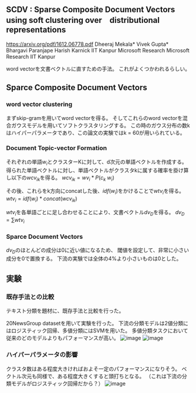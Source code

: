 ## SCDV : Sparse Composite Document Vectors using soft clustering over　distributional representations
https://arxiv.org/pdf/1612.06778.pdf
Dheeraj Mekala* Vivek Gupta* Bhargavi Paranjape Harish Karnick
IIT Kanpur Microsoft Research Microsoft Research IIT Kanpur

word vectorを文書ベクトルに直すための手法。
これがよくつかわれるらしい。

## Sparce Composite Document Vectors
### word vector clustering
まずskip-gramを用いてword vectorを得る。
そしてこれらのword vectorを混合ガウスモデルを用いてソフトクラスタリングする。
この時のガウス分布の数kはハイパーパラメータであり、この論文の実験ではk = 60が用いられている。

### Document Topic-vector Formation
それぞれの単語$w_{i}$とクラスターKに対して、d次元の単語ベクトルを作成する。
得られた単語ベクトルに対し、単語ベクトルがクラスタkに属する確率を掛け算し以下の$wcv_{ik}$を得る。
$wcv_{ik} = wv_{i} * P(c_{k}\ w_{i})$

その後、これらをk方向にconcatした後、$idf(w_i)$をかけることで$wtv_{i}$を得る。
$wtv_{i} = idf(w_{i}) * concat(wcv_{ik})$

$wtv_{i}$を各単語ごとに足し合わせることにより、文書ベクトル$dv_{D}$を得る。
$dv_{D} = \sum wtv_{i}$

### Sparce Document Vectors
$dv_{D}$のほとんどの成分は0に近い値になるため、
閾値を設定して、非常に小さい成分を0で置換する。
下流の実験では全体の4%より小さいものは0とした。

## 実験
### 既存手法との比較
テキスト分類を題材に、既存手法と比較を行った。

20NewsGroup datasetを用いて実験を行った。 
下流の分類モデルは2値分類にはロジスティック回帰、多値分類にはSVMを用いた。
多値分類タスクにおいて従来のどのモデルよりもパフォーマンスが高い。
![image](https://user-images.githubusercontent.com/54636129/173178402-fd9d8f6a-9c13-48b4-ba19-5812a55c9592.png)
![image](https://user-images.githubusercontent.com/54636129/173178439-bf06c46b-7d3f-4392-a420-32963b97c2ab.png)

### ハイパーパラメータの影響
クラスタ数はある程度大きければおよそ一定のパフォーマンスになりそう。
ベクトル次元も同様で、ある程度大きくすると頭打ちとなる。
（これは下流の分類モデルがロジスティック回帰だから？）
![image](https://user-images.githubusercontent.com/54636129/173178483-0bbf0ec5-7b40-4c03-a47f-5dad486396a4.png)






